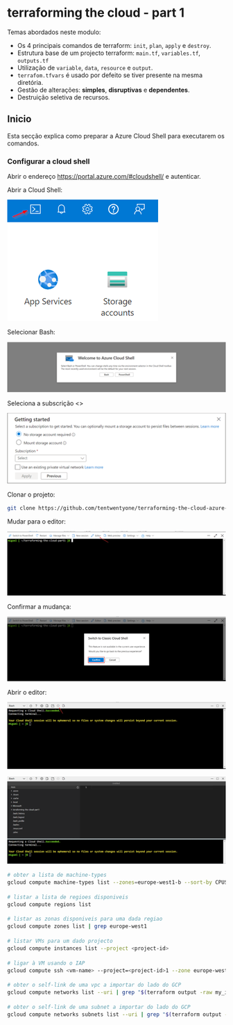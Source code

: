 # terraforming the cloud - part 1

Temas abordados neste modulo:

* Os 4 principais comandos de terraform: `init`, `plan`, `apply` e `destroy`.
* Estrutura base de um projecto terraform: `main.tf`, `variables.tf`, `outputs.tf`
* Utilização de `variable`, `data`, `resource` e `output`.
* `terrafom.tfvars` é usado por defeito se tiver presente na mesma diretória.
* Gestão de alterações: **simples**, **disruptivas** e **dependentes**.
* Destruição seletiva de recursos.

## Inicio

Esta secção explica como preparar a Azure Cloud Shell para executarem os comandos.

### Configurar a cloud shell

Abrir o endereço <https://portal.azure.com/#cloudshell/> e autenticar.

Abrir a Cloud Shell:

![alt text](/doc-images/image.png)

Selecionar Bash:

![alt text](/doc-images/image-1.png)

Seleciona a subscrição <>

![alt text](/doc-images/image-2.png)

Clonar o projeto:

```bash
git clone https://github.com/tentwentyone/terraforming-the-cloud-azure-basic-part1.git && cd terraforming-the-cloud--azure-basic-part1
```

Mudar para o editor:

![alt text](/doc-images/image-3.png)

Confirmar a mudança:

![alt text](/doc-images/image-4.png)

Abrir o editor:

![alt text](/doc-images/image-5.png)

![alt text](/doc-images/image-6.png)

```bash
# obter a lista de machine-types
gcloud compute machine-types list --zones=europe-west1-b --sort-by CPUS

# listar a lista de regioes disponiveis
gcloud compute regions list

# listar as zonas disponiveis para uma dada regiao
gcloud compute zones list | grep europe-west1

# listar VMs para um dado projecto
gcloud compute instances list --project <project-id>

# ligar à VM usando o IAP
gcloud compute ssh <vm-name> --project=<project-id>1 --zone europe-west1-b

# obter o self-link de uma vpc a importar do lado do GCP
gcloud compute networks list --uri | grep "$(terraform output -raw my_identifier)"

# obter o self-link de uma subnet a importar do lado do GCP
gcloud compute networks subnets list --uri | grep "$(terraform output -raw my_identifier)"
```
<!-- markdownlint-disable-file MD013 -->

 [//]: # (*****************************)
 [//]: # (INSERT IMAGE REFERENCES BELOW)
 [//]: # (*****************************)
